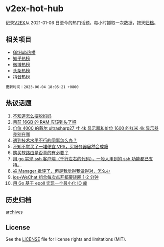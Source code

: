# v2ex-hot-hub

 记录[V2EX](https://www.v2ex.com/)从 2021-01-06 日至今的热门话题。每小时抓取一次数据，按天[归档](archives)。
 
 ## 相关项目

- [GitHub热榜](https://github.com/snaildev/github-hot-hub)
- [知乎热榜](https://github.com/snaildev/zhihu-hot-hub)
- [微博热榜](https://github.com/snaildev/weibo-hot-hub)
- [头条热榜](https://github.com/snaildev/toutiao-hot-hub)
- [抖音热榜](https://github.com/snaildev/douyin-hot-hub)


 `更新时间：2023-06-04 18:05:21 +0800`

## 热议话题

1. [不知道怎么摆脱妈妈](https://www.v2ex.com/t/945555)
1. [目前 16GB 的 RAM 应该到头了吧](https://www.v2ex.com/t/945575)
1. [价位 4000 的戴尔 ultrasharp27 寸 4k 显示器和价位 1600 的红米 4k 显示器差别在哪](https://www.v2ex.com/t/945602)
1. [遇到技术水平不行的同事怎么办？](https://www.v2ex.com/t/945524)
1. [不知不觉买了一堆便宜 VPS，买服务器居然会成瘾](https://www.v2ex.com/t/945609)
1. [购买软路由是否真的有必要？](https://www.v2ex.com/t/945653)
1. [用 go 实现 ssh 客户端（千行左右的代码），一般人用到的 ssh 功能都已支持。](https://www.v2ex.com/t/945576)
1. [被 Manager 批评了，但是我觉得我做得对，怎么办](https://www.v2ex.com/t/945593)
1. [ios+WeChat 组合每次点开都要转圈 1-2 分钟](https://www.v2ex.com/t/945599)
1. [用 Go 基于 epoll 实现一个最小化 IO 库](https://www.v2ex.com/t/945616)

## 历史归档

[archives](archives)

## License

See the [LICENSE](LICENSE) file for license rights and limitations (MIT).
